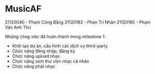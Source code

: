 # MusicAF
21120040 - Phạm Công Bằng
21120182 - Phan Trí Nhân
21120185 - Phạm Vân Anh Thư

Những công việc đã hoàn thành trong milestone 1:
- Khởi tạo dự án, cấu hình các dịch vụ third-party
- Chức năng đăng nhập, đăng ký
- Chức năng upload nhạc
- Chức năng xem thư viện nhạc cá nhân
- Chức năng phát nhạc

